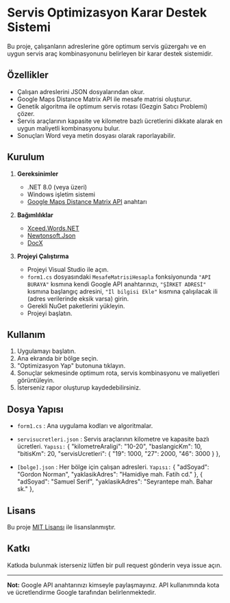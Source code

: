 # Servis Optimizasyon Karar Destek Sistemi

Bu proje, çalışanların adreslerine göre optimum servis güzergahı ve en uygun servis araç kombinasyonunu belirleyen bir karar destek sistemidir.

## Özellikler

- Çalışan adreslerini JSON dosyalarından okur.
- Google Maps Distance Matrix API ile mesafe matrisi oluşturur.
- Genetik algoritma ile optimum servis rotası (Gezgin Satıcı Problemi) çözer.
- Servis araçlarının kapasite ve kilometre bazlı ücretlerini dikkate alarak en uygun maliyetli kombinasyonu bulur.
- Sonuçları Word veya metin dosyası olarak raporlayabilir.

## Kurulum

1. **Gereksinimler**
   - .NET 8.0 (veya üzeri)
   - Windows işletim sistemi
   - [Google Maps Distance Matrix API](https://developers.google.com/maps/documentation/distance-matrix/overview) anahtarı

2. **Bağımlılıklar**
   - [Xceed.Words.NET](https://github.com/xceedsoftware/DocX)
   - [Newtonsoft.Json](https://www.newtonsoft.com/json)
   - [DocX](https://github.com/xceedsoftware/DocX)

3. **Projeyi Çalıştırma**
   - Projeyi Visual Studio ile açın.
   - `form1.cs` dosyasındaki `MesafeMatrisiHesapla` fonksiyonunda `"API BURAYA"` kısmına kendi Google API anahtarınızı, `"ŞİRKET ADRESİ"` kısmına başlangıç adresini, `"İl bilgisi Ekle"` kısmına çalışılacak ili (adres verilerinde eksik varsa) girin.
   - Gerekli NuGet paketlerini yükleyin.
   - Projeyi başlatın.

## Kullanım

1. Uygulamayı başlatın.
2. Ana ekranda bir bölge seçin.
3. "Optimizasyon Yap" butonuna tıklayın.
4. Sonuçlar sekmesinde optimum rota, servis kombinasyonu ve maliyetleri görüntüleyin.
5. İsterseniz rapor oluşturup kaydedebilirsiniz.

## Dosya Yapısı

- `form1.cs` : Ana uygulama kodları ve algoritmalar.
- `servisucretleri.json` : Servis araçlarının kilometre ve kapasite bazlı ücretleri.
`Yapısı:`
 {
    "kilometreAraligi": "10-20",
    "baslangicKm": 10,
    "bitisKm": 20,
    "servisUcretleri": {
      "19": 1000,
      "27": 2000,
      "46": 3000
    }
  },

- `[bolge].json` : Her bölge için çalışan adresleri.
`Yapısı:`
{
    "adSoyad": "Gordon Norman",
    "yaklasikAdres": "Hamidiye mah. Fatih cd."
  },
  {
    "adSoyad": "Samuel Serif",
    "yaklasikAdres": "Seyrantepe mah. Bahar sk."
  },

## Lisans

Bu proje [MIT Lisansı](LICENSE) ile lisanslanmıştır.

## Katkı

Katkıda bulunmak isterseniz lütfen bir pull request gönderin veya issue açın.

---

**Not:** Google API anahtarınızı kimseyle paylaşmayınız. API kullanımında kota ve ücretlendirme Google tarafından belirlenmektedir.
